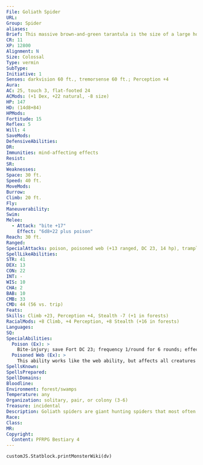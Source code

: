 ```yaml
---
File: Goliath Spider
URL: 
Group: Spider
aliases: 
Brief: This massive brown-and-green tarantula is the size of a large house and has huge, razor-sharp fangs.
CR: 11
XP: 12800
Alignment: N
Size: Colossal
Type: vermin
SubType: 
Initiative: 1
Senses: darkvision 60 ft., tremorsense 60 ft.; Perception +4
Aura: 
AC: 25, touch 3, flat-footed 24
ACMods: (+1 Dex, +22 natural, -8 size)
HP: 147
HD: (14d8+84)
HPMods: 
Fortitude: 15
Reflex: 5
Will: 4
SaveMods: 
DefensiveAbilities: 
DR: 
Immunities: mind-affecting effects
Resist: 
SR: 
Weaknesses: 
Space: 30 ft.
Speed: 40 ft.
MoveMods: 
Burrow: 
Climb: 20 ft.
Fly: 
Maneuverability: 
Swim: 
Melee: 
  - Attack: "bite +17"
    Effect: "6d8+22 plus poison"
Reach: 30 ft.
Ranged: 
SpecialAttacks: poison, poisoned web (+13 ranged, DC 23, 14 hp), trample (4d8+22, DC 32)
SpellLikeAbilities: 
STR: 41
DEX: 13
CON: 22
INT: -
WIS: 10
CHA: 2
BAB: 10
CMB: 33
CMD: 44 (56 vs. trip)
Feats: 
Skills: Climb +23, Perception +4, Stealth -7 (+1 in forests)
RacialMods: +8 Climb, +4 Perception, +8 Stealth (+16 in forests)
Languages: 
SQ: 
SpecialAbilities:
  Poison (Ex): >
    Bite-injury; save Fort DC 23; frequency 1/round for 6 rounds; effect 1d6 Str and paralysis 1 round; cure 2 consecutive saves.
  Poisoned Web (Ex): >
    This ability works like the web ability, but affects all creatures in a 10-foot-radius burst. In addition, any creature hit by the web must save against the spider's poison.
SpellsKnown: 
SpellsPrepared: 
SpellDomains: 
Bloodline: 
Environment: forest/swamps
Temperature: any
Organization: solitary, pair, or colony (3-6)
Treasure: incidental
Description: Goliath spiders are giant hunting spiders that most often prey on large creatures such as giant scorpions, snakes, and younger dragons, but sometimes catch and paralyze smaller prey to eat later. Camouflaged by their hairs and coloration, they prowl atop the forest canopy, dropping upon unsuspecting creatures. Females often cannibalize their mates.
Race: 
Class: 
MR: 
Copyright:
  Content: PFRPG Bestiary 4
---
```

```dataviewjs
customJS.Statblock.printMonsterWiki(dv)
```
